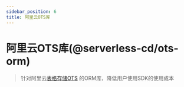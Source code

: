 ```yaml
---
sidebar_position: 6
title: 阿里云OTS库
---
```


# 阿里云OTS库(@serverless-cd/ots-orm)
> 针对阿里云[表格存储OTS](https://help.aliyun.com/document_detail/27280.html) 的ORM库，降低用户使用SDK的使用成本
